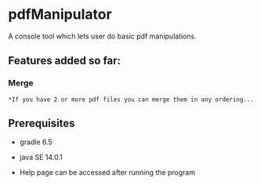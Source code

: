 # pdfManipulator
A console tool which lets user do basic pdf manipulations.

## Features added so far:
  ### Merge 
    *If you have 2 or more pdf files you can merge them in any ordering...

## Prerequisites  
* gradle 6.5
* java SE 14.0.1


 

* Help page can be accessed after running the program
